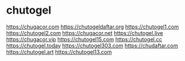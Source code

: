 # chutogel
https://chugacor.com https://chutogeldaftar.org https://chutogel1.com https://chutogel2.com https://chugacor.net https://chutogel.live https://chugacor.vip https://chutogel15.com https://chutogel.cc https://chutogel.today https://chutogel303.com https://chudaftar.com https://chutogel.art https://chutogel13.com
